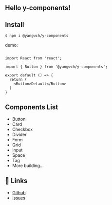 
## Hello y-components!

## Install

```bash
$ npm i @yangwch/y-components
```
demo:
```code

import React from 'react';

import { Button } from '@yangwch/y-components';

export default () => {
  return (
    <Button>Default</Button>
  )
}
```

## Components List
* Button
* Card
* Checkbox
* Divider
* Form
* Grid
* Input
* Space
* Tag
* More building...
## 🔗 Links

- [Github](https://github.com/yangwch/y-components)
- [Issues](https://github.com/yangwch/y-components/issues)

